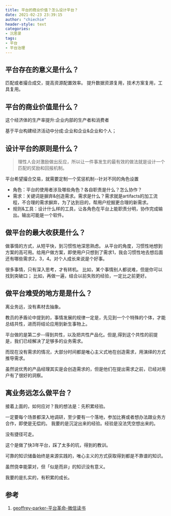 ```yaml
---
title: 平台的商业价值？怎么设计平台？
date: 2021-02-23 23:39:15
author: "chiechie"
header-style: text
categories: 
- 沉思录
tags:
- 平台
- 平台治理
---
```


## 平台存在的意义是什么？

匹配或者撮合成交，提高资源配置效率。 
提升数据资源复用，技术方案复用，工具复用。

## 平台的商业价值是什么？

这个经济体的生产率提升:企业内部的生产者和消费者

基于平台构建经济活动中分成:企业和企业&企业和个人；

## 设计平台的原则是什么？

> 理性人会对激励做出反应，所以让一件事发生的最有效的做法就是设计一个匹配的奖励和回报机制。

平台希望撮合交易，就需要定制一个奖惩机制--针对不同的角色设置

- 角色：平台的使用者涉及哪些角色？各自职责是什么？怎么协作？
- 需求：关键词是摒弃&创造需求。需求是什么？需求就是artifacts的加工流程，不合理的需求摒弃，为了达到目的，帮用户挖掘更合理的新需求。
- 规则&工具：设计什么样的工具，让各角色在平台上能职责分明，协作完成输出。输出可能是一个软件。

## 做平台的最大收获是什么？
做事情的方式，从短平快，到习惯性地深思熟虑。 从平台的角度，习惯性地想到方案的高可用。给用户做方案，即使用户只想到了需求1，我会习惯性地去想后面还有哪些需求2，3，4。对个人成长来说是个好事。

很多事情，只有深入思考，才有转机。
比如，某个事情别人都说难，但是你可以找到突破口；
比如，再做一遍，结合以前失败的经验，一定比之前更好。

## 做平台难受的地方是是什么？

离业务远，没有素材去抽象。

教员的矛盾论中提到的，事情发展的规律一定是，先见到一个个特殊的个体，才能总结共性，进而将结论应用到新生事物上。

平台做的是第二步--得到共性，以及把共性产品化。但是,得到这个共性的前提是，我们已经解决了足够多的业务需求。

而现在没有需求的情况，大部分时间都是唯心主义式地在创造需求，用演绎的方式推导需求。

虽然说优秀的产品经理其实是会创造需求的，但是他们在提出需求之前，已经对用户有了很好的洞察。


## 离业务远怎么做平台？

接着上面的，如何应对？我的想法是：先积累经验。

一定要每个场景都深入地调研，至少要有一个落地，参加比赛或者想办法跟业务方合作，即使是无偿的。 我要的是沉淀出来的经验。经验是没法凭空想出来的。

没有捷径可走。

这个是做了快3年平台，踩了太多的坑，得到的教训。

可靠的知识储备始终是来源实践的，唯心主义的方式获取得到都是不靠谱的知识。

虽然侥幸能蒙对，但「似是而非」的知识没有意义。

我要的是扎实的，有积累的成长。

## 参考
1.  [geoffrey-parker-平台革命-微信读书](https://weread.qq.com/web/reader/e5332f00811e2cc6cg015c02)

